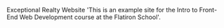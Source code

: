 Exceptional Realty Website
'This is an example site for the Intro to Front-End Web Development course at the Flatiron School'.